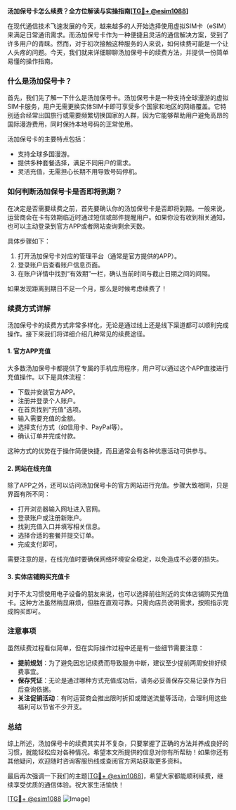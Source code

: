 **汤加保号卡怎么续费？全方位解读与实操指南[[TG💪+ @esim1088](https://t.me/s/esim1088)]**

在现代通信技术飞速发展的今天，越来越多的人开始选择使用虚拟SIM卡（eSIM）来满足日常通讯需求。而汤加保号卡作为一种便捷且灵活的通信解决方案，受到了许多用户的青睐。然而，对于初次接触这种服务的人来说，如何续费可能是一个让人头疼的问题。今天，我们就来详细聊聊汤加保号卡的续费方法，并提供一份简单易懂的操作指南。

### 什么是汤加保号卡？

首先，我们先了解一下什么是汤加保号卡。汤加保号卡是一种支持全球漫游的虚拟SIM卡服务，用户无需更换实体SIM卡即可享受多个国家和地区的网络覆盖。它特别适合经常出国旅行或需要频繁切换国家的人群，因为它能够帮助用户避免高昂的国际漫游费用，同时保持本地号码的正常使用。

汤加保号卡的主要特点包括：
- 支持全球多国漫游。
- 提供多种套餐选择，满足不同用户的需求。
- 灵活充值，无需担心长期不用导致号码停机。

### 如何判断汤加保号卡是否即将到期？

在决定是否需要续费之前，首先要确认你的汤加保号卡是否即将到期。一般来说，运营商会在卡有效期临近时通过短信或邮件提醒用户。如果你没有收到相关通知，也可以主动登录到官方APP或者网站查询剩余天数。

具体步骤如下：
1. 打开汤加保号卡对应的管理平台（通常是官方提供的APP）。
2. 登录账户后查看账户信息页面。
3. 在账户详情中找到“有效期”一栏，确认当前时间与截止日期之间的间隔。

如果发现距离到期日不足一个月，那么是时候考虑续费了！

### 续费方式详解

汤加保号卡的续费方式非常多样化，无论是通过线上还是线下渠道都可以顺利完成操作。接下来我们将详细介绍几种常见的续费途径。

#### 1. 官方APP充值

大多数汤加保号卡都提供了专属的手机应用程序，用户可以通过这个APP直接进行充值操作。以下是具体流程：

- 下载并安装官方APP。
- 注册并登录个人账户。
- 在首页找到“充值”选项。
- 输入需要充值的金额。
- 选择支付方式（如信用卡、PayPal等）。
- 确认订单并完成付款。

这种方式的优势在于操作简便快捷，而且通常会有各种优惠活动可供参与。

#### 2. 网站在线充值

除了APP之外，还可以访问汤加保号卡的官方网站进行充值。步骤大致相同，只是界面有所不同：

- 打开浏览器输入网址进入官网。
- 登录账户或注册新账户。
- 找到充值入口并填写相关信息。
- 选择合适的套餐并提交订单。
- 完成支付即可。

需要注意的是，在线充值时要确保网络环境安全稳定，以免造成不必要的损失。

#### 3. 实体店铺购买充值卡

对于不太习惯使用电子设备的朋友来说，也可以选择前往附近的实体店铺购买充值卡。这种方法虽然稍显麻烦，但胜在直观可靠。只需向店员说明需求，按照指示完成购买即可。

### 注意事项

虽然续费过程看似简单，但在实际操作过程中还是有一些细节需要注意：

- **提前规划**：为了避免因忘记续费而导致服务中断，建议至少提前两周安排好续费事宜。
- **保存凭证**：无论是通过哪种方式充值成功后，请务必妥善保存交易记录作为日后查询依据。
- **关注促销活动**：有时运营商会推出限时折扣或赠送流量等活动，合理利用这些福利可以节省不少开支。

### 总结

综上所述，汤加保号卡的续费其实并不复杂，只要掌握了正确的方法并养成良好的习惯，就能轻松应对各种情况。希望本文所提供的信息对你有所帮助！如果你还有其他疑问，欢迎随时咨询客服热线或查阅官方网站获取更多资料。

最后再次强调一下我们的主题[[TG💪+ @esim1088](https://t.me/s/esim1088)]，希望大家都能顺利续费，继续享受优质的通信体验。祝大家生活愉快！

[[TG💪+ @esim1088](https://t.me/s/esim1088) ![Image](https://i.postimg.cc/4NQfJmqS/Snipaste-2025-05-13-00-14-12.png)]